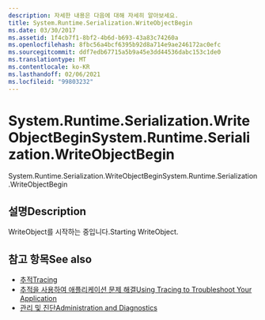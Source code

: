 ```yaml
---
description: 자세한 내용은 다음에 대해 자세히 알아보세요.
title: System.Runtime.Serialization.WriteObjectBegin
ms.date: 03/30/2017
ms.assetid: 1f4cb7f1-8bf2-4b6d-b693-43a83c74260a
ms.openlocfilehash: 8fbc56a4bcf6395b92d8a714e9ae246172ac0efc
ms.sourcegitcommit: ddf7edb67715a5b9a45e3dd44536dabc153c1de0
ms.translationtype: MT
ms.contentlocale: ko-KR
ms.lasthandoff: 02/06/2021
ms.locfileid: "99803232"
---
```

# <a name="systemruntimeserializationwriteobjectbegin"></a><span data-ttu-id="5499f-103">System.Runtime.Serialization.WriteObjectBegin</span><span class="sxs-lookup"><span data-stu-id="5499f-103">System.Runtime.Serialization.WriteObjectBegin</span></span>

<span data-ttu-id="5499f-104">System.Runtime.Serialization.WriteObjectBegin</span><span class="sxs-lookup"><span data-stu-id="5499f-104">System.Runtime.Serialization.WriteObjectBegin</span></span>  
  
## <a name="description"></a><span data-ttu-id="5499f-105">설명</span><span class="sxs-lookup"><span data-stu-id="5499f-105">Description</span></span>  

 <span data-ttu-id="5499f-106">WriteObject를 시작하는 중입니다.</span><span class="sxs-lookup"><span data-stu-id="5499f-106">Starting WriteObject.</span></span>  
  
## <a name="see-also"></a><span data-ttu-id="5499f-107">참고 항목</span><span class="sxs-lookup"><span data-stu-id="5499f-107">See also</span></span>

- [<span data-ttu-id="5499f-108">추적</span><span class="sxs-lookup"><span data-stu-id="5499f-108">Tracing</span></span>](index.md)
- [<span data-ttu-id="5499f-109">추적을 사용하여 애플리케이션 문제 해결</span><span class="sxs-lookup"><span data-stu-id="5499f-109">Using Tracing to Troubleshoot Your Application</span></span>](using-tracing-to-troubleshoot-your-application.md)
- [<span data-ttu-id="5499f-110">관리 및 진단</span><span class="sxs-lookup"><span data-stu-id="5499f-110">Administration and Diagnostics</span></span>](../index.md)
